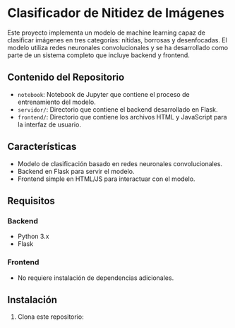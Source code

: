 # Clasificador de Nitidez de Imágenes

Este proyecto implementa un modelo de machine learning capaz de clasificar imágenes en tres categorías: nítidas, borrosas y desenfocadas. El modelo utiliza redes neuronales convolucionales y se ha desarrollado como parte de un sistema completo que incluye backend y frontend.

## Contenido del Repositorio

- `notebook`: Notebook de Jupyter que contiene el proceso de entrenamiento del modelo.
- `servidor/`: Directorio que contiene el backend desarrollado en Flask.
- `frontend/`: Directorio que contiene los archivos HTML y JavaScript para la interfaz de usuario.

## Características

- Modelo de clasificación basado en redes neuronales convolucionales.
- Backend en Flask para servir el modelo.
- Frontend simple en HTML/JS para interactuar con el modelo.

## Requisitos

### Backend
- Python 3.x
- Flask

### Frontend
- No requiere instalación de dependencias adicionales.

## Instalación

1. Clona este repositorio:
